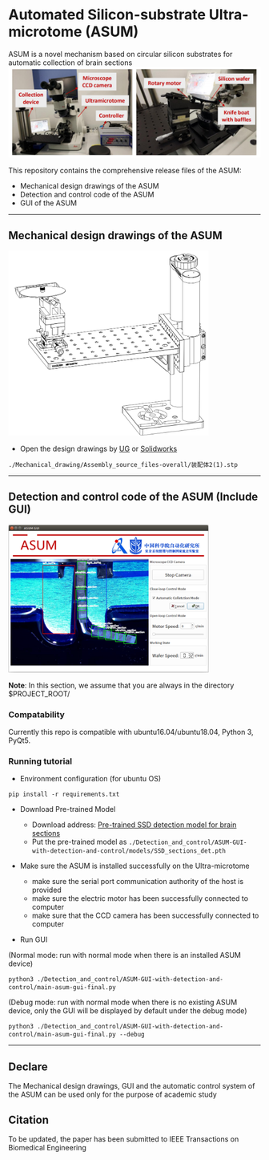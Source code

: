 # Automated Silicon-substrate Ultra-microtome (ASUM) 
ASUM is a novel mechanism based on circular silicon substrates for automatic collection of brain sections
<img src="./show_pics/ASUM_PIC.png" width="600px">


This repository contains the comprehensive release files of the ASUM:
- Mechanical design drawings of the ASUM
- Detection and control code of the ASUM 
- GUI of the ASUM

----

## Mechanical design drawings of the ASUM
<!-- ![alt](./show_pics/ASUM_mecha.png) -->
<img src="./show_pics/ASUM_mecha.png" width="400px">

- Open the design drawings by [UG](https://www.plm.automation.siemens.com/global/en/products/nx/) or [Solidworks](https://www.solidworks.com/zh-hans)
```
./Mechanical_drawing/Assembly_source_files-overall/装配体2(1).stp
```



----

## Detection and control code of the ASUM (Include GUI)
<img src="./show_pics/GUI2.png" width="400px">

**Note**: In this section, we assume that you are always in the directory $PROJECT_ROOT/

### Compatability
Currently this repo is compatible with ubuntu16.04/ubuntu18.04, Python 3, PyQt5.

### Running tutorial
- Environment configuration (for ubuntu OS)
```
pip install -r requirements.txt
```

- Download Pre-trained Model
  - Download address: [Pre-trained SSD detection model for brain sections](https://drive.google.com/file/d/1bxM01SwDm1i7HxVM0AG3kzNZ3eUrKP-M/view?usp=sharing)
  - Put the pre-trained model as `./Detection_and_control/ASUM-GUI-with-detection-and-control/models/SSD_sections_det.pth`

- Make sure the ASUM is installed successfully on the Ultra-microtome
  - make sure the serial port communication authority of the host is provided
  - make sure the electric motor has been successfully connected to computer
  - make sure that the CCD camera has been successfully connected to computer

- Run GUI 

(Normal mode: run with normal mode when there is an installed ASUM device)
```
python3 ./Detection_and_control/ASUM-GUI-with-detection-and-control/main-asum-gui-final.py
```
(Debug mode: run with normal mode when there is no existing ASUM device, only the GUI will be displayed by default under the debug mode)
```
python3 ./Detection_and_control/ASUM-GUI-with-detection-and-control/main-asum-gui-final.py --debug
```

----
## Declare
The Mechanical design drawings, GUI and the automatic control system of the ASUM can be used only for the
purpose of academic study

## Citation
To be updated, the paper has been submitted to IEEE Transactions on Biomedical Engineering

